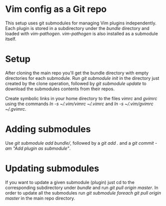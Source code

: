 
Vim config as a Git repo
========================

This setup uses git submodules for managing Vim plugins independently. Each plugin is stored in a subdirectory under the *bundle* directory and loaded with *vim-pathogen*. *vim-pathogen* is also installed as a submodule itself.

# Setup

After cloning the main repo you'll get the bundle directory with empty directories for each submodule. Run *git submodule init* in the directory just created by the clone operation, followed by *git submodule update* to download the submodules contents from their repos.

Create symbolic links in your home directory to the files *vimrc* and *gvimrc* using the commands *ln -s ~/.vim/vimrc ~/.vimrc* and *ln -s ~/.vim/gvimrc ~/.gvimrc*.

# Adding submodules
Use *git submodule add <plugin-URI> bundle/<plugin-name>*, followed by a *git add .* and a *git commit -am "Add plugin <plugin-name> as submodule"*.

# Updating submodules

If you want to update a given submodule (plugin) just cd to the corresponding subdirectory under *bundle* and run *git pull origin master*. In order to update all the submodules run *git submodule foreach git pull origin master* in the main repo directory.

